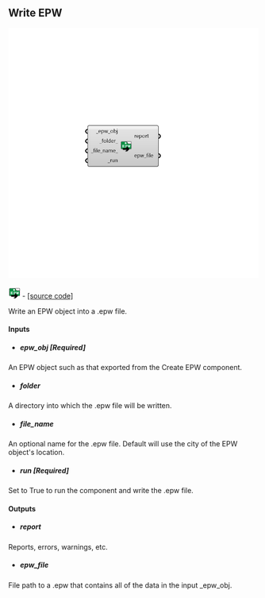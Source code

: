 ## Write EPW

![](../../images/components/Write_EPW.png)

![](../../images/icons/Write_EPW.png) - [[source code]](https://github.com/ladybug-tools/dragonfly-grasshopper/blob/master/dragonfly_grasshopper/src//DF%20Write%20EPW.py)


Write an EPW object into a .epw file. 



#### Inputs
* ##### epw_obj [Required]
An EPW object such as that exported from the Create EPW component. 
* ##### folder 
A directory into which the .epw file will be written. 
* ##### file_name 
An optional name for the .epw file. Default will use the city of the EPW object's location. 
* ##### run [Required]
Set to True to run the component and write the .epw file. 

#### Outputs
* ##### report
Reports, errors, warnings, etc. 
* ##### epw_file
File path to a .epw that contains all of the data in the input _epw_obj. 